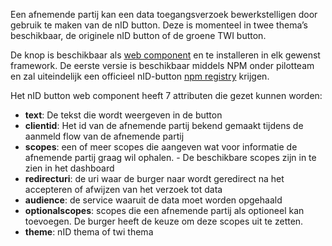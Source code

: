 Een afnemende partij kan een data toegangsverzoek bewerkstelligen door gebruik te maken van de nID button. Deze is momenteel in twee thema’s beschikbaar, de originele nID button of de groene TWI button.

<!-- ![Button](button1.png) -->

De knop is beschikbaar als [web component](https://open-wc.org/) en te installeren in elk gewenst framework. De eerste versie is beschikbaar middels NPM onder pilotteam en zal uiteindelijk een officieel nID-button [npm registry](https://www.npmjs.com/package/@pilotteam/nid-button) krijgen.

<!-- ![Button snippet](button2.png) -->

Het nID button web component heeft 7 attributen die gezet kunnen worden:

- **text**: De tekst die wordt weergeven in de button
- **clientid**: Het id van de afnemende partij bekend gemaakt tijdens de aanmeld flow van de afnemende partij
- **scopes**: een of meer scopes die aangeven wat voor informatie de afnemende partij graag wil ophalen. - De beschikbare scopes zijn in te zien in het dashboard
- **redirecturi**: de uri waar de burger naar wordt geredirect na het accepteren of afwijzen van het verzoek tot data
- **audience**: de service waaruit de data moet worden opgehaald
- **optionalscopes**: scopes die een afnemende partij als optioneel kan toevoegen. De burger heeft de keuze om deze scopes uit te zetten.
- **theme**: nID thema of twi thema

